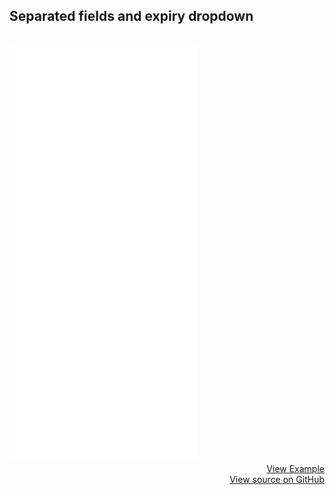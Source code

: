 ## Separated fields and expiry dropdown
<br>
<iframe style="margin-bottom: 8px;height:660px;" border="0" frameborder="0" height="660" scrolling="no" src="/framepay-docs/examples/example4-1.html"></iframe>
<a target="_blank" href="/framepay-docs/examples/example4-1.html" style="display: block; text-align: right;">View Example</a>
<a href="https://github.com/Rebilly/framepay-docs/blob/master/docs/.vuepress/public/examples/example4-1.html" style="margin-bottom: 60px; display: block; text-align: right;">View source on GitHub</a>
